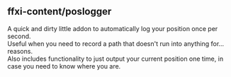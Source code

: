 ## ffxi-content/poslogger
A quick and dirty little addon to automatically log your position once per second.<br/>
Useful when you need to record a path that doesn't run into anything for... reasons.<br/>
Also includes functionality to just output your current position one time, in case you need to know where you are.